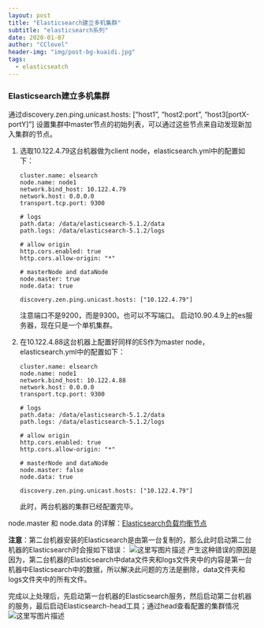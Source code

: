 ```yaml
---
layout: post
title: "Elasticsearch建立多机集群"
subtitle: "elasticsearch系列"
date: 2020-01-07
author: "CClovel"
header-img: "img/post-bg-kuaidi.jpg"
tags:
  - elasticseatch
---
```


### Elasticsearch建立多机集群
通过discovery.zen.ping.unicast.hosts: [“host1”, “host2:port”, “host3[portX-portY]”] 
设置集群中master节点的初始列表，可以通过这些节点来自动发现新加入集群的节点。

 1. 选取10.122.4.79这台机器做为client node，elasticsearch.yml中的配置如下：

	```linux
	cluster.name: elsearch
	node.name: node1
	network.bind_host: 10.122.4.79
	network.host: 0.0.0.0
	transport.tcp.port: 9300
	
	# logs
	path.data: /data/elasticsearch-5.1.2/data
	path.logs: /data/elasticsearch-5.1.2/logs
	
	# allow origin
	http.cors.enabled: true
	http.cors.allow-origin: "*"
	
	# masterNode and dataNode
	node.master: true
	node.data: true
	
	discovery.zen.ping.unicast.hosts: ["10.122.4.79"]
	```
	注意端口不是9200，而是9300。也可以不写端口。 
	启动10.90.4.9上的es服务器，现在只是一个单机集群。

 2. 在10.122.4.88这台机器上配置好同样的ES作为master node，elasticsearch.yml中的配置如下：

	```linux
	cluster.name: elsearch
	node.name: node1
	network.bind_host: 10.122.4.88
	network.host: 0.0.0.0
	transport.tcp.port: 9300
	
	# logs
	path.data: /data/elasticsearch-5.1.2/data
	path.logs: /data/elasticsearch-5.1.2/logs
	
	# allow origin
	http.cors.enabled: true
	http.cors.allow-origin: "*"
	
	# masterNode and dataNode
	node.master: false
	node.data: true
	
	discovery.zen.ping.unicast.hosts: ["10.122.4.79"]
	```
	此时，两台机器的集群已经配置完毕。 

node.master 和 node.data 的详解：[Elasticsearch负载均衡节点](https://blog.csdn.net/zx711166/article/details/77838566)

**注意**：第二台机器安装的Elasticsearch是由第一台复制的，那么此时启动第二台机器的Elasticsearch时会报如下错误： 
![这里写图片描述](https://imgconvert.csdnimg.cn/aHR0cDovL2ltZy5ibG9nLmNzZG4ubmV0LzIwMTcwOTA0MTYwMTMwNDM0#pic_center)
产生这种错误的原因是因为，第二台机器的Elasticsearch中data文件夹和logs文件夹中的内容是第一台机器中Elasticsearch中的数据，所以解决此问题的方法是删除，data文件夹和logs文件夹中的所有文件。

完成以上处理后，先启动第一台机器的Elasticsearch服务，然后启动第二台机器的服务，最后启动Elasticsearch-head工具；通过head查看配置的集群情况 
![这里写图片描述](https://imgconvert.csdnimg.cn/aHR0cDovL2ltZy5ibG9nLmNzZG4ubmV0LzIwMTcwOTA0MTYwMTU1MDI2#pic_center)
